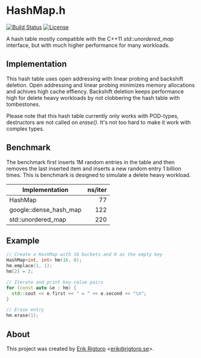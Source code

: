 # HashMap.h

[![Build Status](https://travis-ci.org/rigtorp/HashMap.svg?branch=master)](https://travis-ci.org/rigtorp/HashMap)
[![License](https://img.shields.io/badge/license-MIT-blue.svg)](https://raw.githubusercontent.com/rigtorp/HashMap/master/LICENSE)

A hash table mostly compatible with the C++11 *std::unordered_map*
interface, but with much higher performance for many workloads.

## Implementation

This hash table uses open addressing with linear probing and backshift
deletion. Open addressing and linear probing minimizes memory
allocations and achives high cache effiency. Backshift deletion keeps
performance high for delete heavy workloads by not clobbering the hash
table with tombestones.

Please note that this hash table currently only works with POD-types,
destructors are not called on *erase()*. It's not too hard to make it
work with complex types.

## Benchmark

The benchmark first inserts 1M random entries in the table and then
removes the last inserted item and inserts a new random entry 1
billion times. This is benchmark is designed to simulate a delete
heavy workload.

| Implementation         | ns/iter |
| ---------------------- | -------:|
| HashMap                |      77 |
| google::dense_hash_map |     122 |
| std::unordered_map     |     220 |

## Example

```cpp
// Create a HashMap with 16 buckets and 0 as the empty key
HashMap<int, int> hm(16, 0);
hm.emplace(1, 1);
hm[2] = 2;

// Iterate and print key-value pairs
for (const auto &e : hm) {
  std::cout << e.first << " = " << e.second << "\n";
}

// Erase entry
hm.erase(1);
```

## About

This project was created by [Erik Rigtorp](http://rigtorp.se)
<[erik@rigtorp.se](mailto:erik@rigtorp.se)>.
